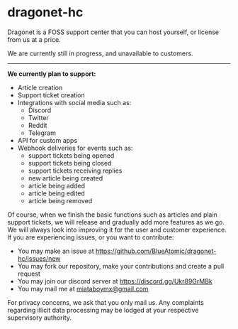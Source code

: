 # dragonet-hc
Dragonet is a FOSS support center that you can host yourself, or license from us at a price.

We are currently still in progress, and unavailable to customers.

---
**We currently plan to support:**
- Article creation
- Support ticket creation
- Integrations with social media such as:
  - Discord
  - Twitter
  - Reddit
  - Telegram
- API for custom apps
- Webhook deliveries for events such as:
  - support tickets being opened
  - support tickets being closed
  - support tickets receiving replies
  - new article being created
  - article being added
  - article being edited
  - article being removed

Of course, when we finish the basic functions such as articles and plain support tickets, we will release and gradually add more features as we go.
We will always look into improving it for the user and customer experience. If you are experiencing issues, or you want to contribute:
- You may make an issue at https://github.com/BlueAtomic/dragonet-hc/issues/new
- You may fork our repository, make your contributions and create a pull request
- You may join our discord server at https://discord.gg/Ukr89GrMBk
- You may mail me at [miataboymx@gmail.com](mailto:miataboymx@gmail.com)

For privacy concerns, we ask that you only mail us. Any complaints regarding illicit data processing may be lodged at your respective supervisory authority.
